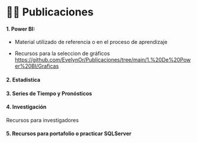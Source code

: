 # 👩‍💻 Publicaciones

#### 1. Power BI: 

+ Material utilizado de referencia o en el proceso de aprendizaje 

+ Recursos para la seleccion de gráficos https://github.com/EvelynOr/Publicaciones/tree/main/1.%20De%20Power%20BI/Graficas 


#### 2. Estadistica


#### 3. Series de Tiempo y Pronósticos


#### 4. Investigación

Recursos para investigadores 

#### 5. Recursos para portafolio o practicar SQLServer 
